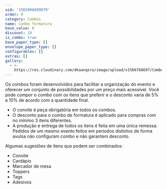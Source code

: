 ```yaml
---
uid: '1565906899979'
order: 0
category: Combos
name: Combo formatura
base_value: 0
discount: 10
is_combo: true
base_paper_type: []
envelope_paper_type: []
configurables: []
extras: []
gallery:
  - >-
    https://res.cloudinary.com/dkaanqsro/image/upload/v1566768697/Combo_formatura_wfe1do.jpg
---
```

Os combos foram desenvolvidos para facilitar a organização do evento e oferecer um conjunto de possibilidades por um preço mais acessível. Você pode compor o combo com os itens que preferir e o desconto varia de 5% a 10% de acordo com a quantidade final.

* O convite é peça obrigatória em todos os combos.
* O desconto para o combo de formatura é aplicado para compras
  com no mínimo 3 itens diferentes.
* A produção e entrega de todos os itens é feita em uma única remessa. Pedidos
  de um mesmo evento feitos em períodos distintos de forma avulsa não configuram
  combo e não garantem desconto.

Algumas sugestões de itens que podem ser combinados:

* Convite
* Cardápio
* Marcador de mesa
* Toppers
* Tags
* Adesivos
